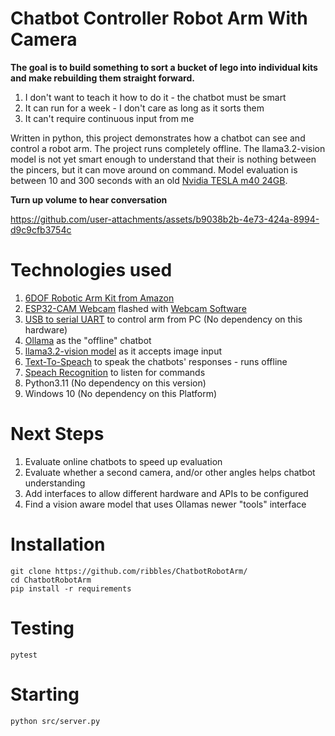 # Chatbot Controller Robot Arm With Camera

**The goal is to build something to sort a bucket of lego into individual kits and make rebuilding them straight forward.**

1. I don't want to teach it how to do it - the chatbot must be smart
2. It can run for a week - I don't care as long as it sorts them
3. It can't require continuous input from me

Written in python, this project demonstrates how a chatbot can see and control a robot arm. 
The project runs completely offline.
The llama3.2-vision model is not yet smart enough to understand that their is nothing between the pincers, but it can move around on command.
Model evaluation is between 10 and 300 seconds with an old [Nvidia TESLA m40 24GB](https://www.techpowerup.com/gpu-specs/tesla-m40-24-gb.c3838).

**Turn up volume to hear conversation**

https://github.com/user-attachments/assets/b9038b2b-4e73-424a-8994-d9c9cfb3754c


# Technologies used
1. [6DOF Robotic Arm Kit from Amazon](https://amzn.to/4i77jRW)
1. [ESP32-CAM Webcam](https://amzn.to/4gTPbdn) flashed with [Webcam Software](https://RandomNerdTutorials.com/esp32-cam-video-streaming-web-server-camera-home-assistant/)
1. [USB to serial UART](https://amzn.to/3D4k00X) to control arm from PC (No dependency on this hardware)
1. [Ollama](https://www.ollama.com/) as the "offline" chatbot
1. [llama3.2-vision model](https://ollama.com/library/llama3.2-vision) as it accepts image input
1. [Text-To-Speach](https://github.com/nateshmbhat/pyttsx3#readme) to speak the chatbots' responses - runs offline
1. [Speach Recognition](https://github.com/Uberi/speech_recognition#readme) to listen for commands
1. Python3.11 (No dependency on this version)
1. Windows 10 (No dependency on this Platform)

# Next Steps
1. Evaluate online chatbots to speed up evaluation
1. Evaluate whether a second camera, and/or other angles helps chatbot understanding
1. Add interfaces to allow different hardware and APIs to be configured
1. Find a vision aware model that uses Ollamas newer "tools" interface

# Installation
```
git clone https://github.com/ribbles/ChatbotRobotArm/
cd ChatbotRobotArm
pip install -r requirements
```

# Testing
```
pytest
```

# Starting
```
python src/server.py
```

